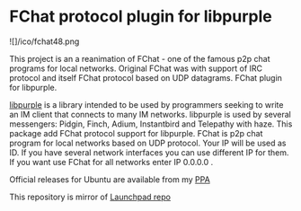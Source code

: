 # FChat protocol plugin for libpurple
![]/ico/fchat48.png

This project is an a reanimation of FChat - one of the famous p2p chat programs for local networks. Original FChat was with support of IRC protocol and itself FChat protocol based on UDP datagrams.
FChat plugin for libpurple.


[libpurple](https://developer.pidgin.im/wiki/WhatIsLibpurple) is a library intended to be used by programmers seeking to write an IM client that connects to many IM networks.
libpurple is used by several messengers: Pidgin, Finch, Adium, Instantbird and Telepathy with haze.
This package add FChat protocol support for libpurple.
FChat is p2p chat program for local networks based on UDP protocol.
Your IP will be used as ID. If you have several network interfaces you can use different IP for them.
If you want use FChat for all networks enter IP 0.0.0.0 .

Official releases for Ubuntu are available from my [PPA](https://launchpad.net/~stokito/+archive)

This repository is mirror of [Launchpad repo](https://launchpad.net/fchat)

